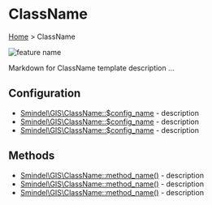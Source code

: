 # ClassName

[Home](../../.) > ClassName

![feature name](../images/ClassName.1.png)

Markdown for ClassName template description ...

## Configuration

- [Smindel\GIS\ClassName::$config_name](ClassName.config.config_name.md) - description
- [Smindel\GIS\ClassName::$config_name](ClassName.config.config_name.md) - description
- [Smindel\GIS\ClassName::$config_name](ClassName.config.config_name.md) - description

## Methods

- [Smindel\GIS\ClassName::method_name()](ClassName.method.method_name.md) - description
- [Smindel\GIS\ClassName::method_name()](ClassName.method.method_name.md) - description
- [Smindel\GIS\ClassName::method_name()](ClassName.method.method_name.md) - description
